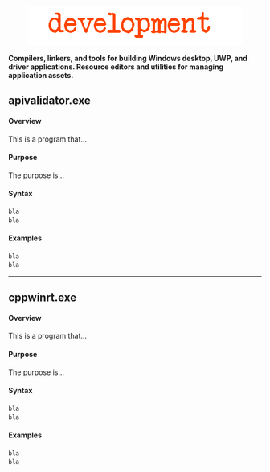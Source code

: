 <div align="center">
  <img src="img/development.png" alt="development" />
</div>

**Compilers, linkers, and tools for building Windows desktop, UWP, and driver applications. Resource editors and utilities for managing application assets.**

<div id="apivalidator"><h2>apivalidator.exe</h2></div>

<h4>Overview</h4>

This is a program that...

<h4>Purpose</h4>

The purpose is...

<h4>Syntax</h4>

```bash
bla
bla
```

<h4>Examples</h4>


```bash
bla
bla
```

<hr>


<div id="cppwinrt"><h2>cppwinrt.exe</h2></div>

<h4>Overview</h4>

This is a program that...

<h4>Purpose</h4>

The purpose is...

<h4>Syntax</h4>

```bash
bla
bla
```

<h4>Examples</h4>


```bash
bla
bla
```
